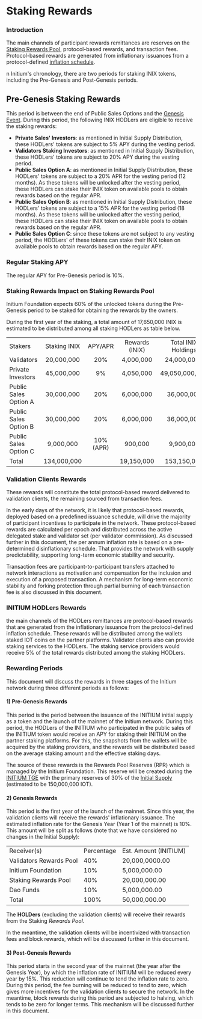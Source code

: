 # Staking Rewards

### Introduction&#x20;

The main channels of participant rewards remittances are reserves on the [Staking Rewards Pool](initial-supply-distribution.md#staking-rewards-pool), protocol-based rewards, and transaction fees. Protocol-based rewards are generated from inflationary issuances from a protocol-defined [inflation schedule](inflation-schedule.md).&#x20;

n Initium's chronology, there are two periods for staking INIX tokens, including the Pre-Genesis and Post-Genesis periods.

## Pre-Genesis Staking Rewards

This period is between the end of Public Sales Options and the [Genesis Event](../teminology.md#genesis-event). During this period, the following INIX HODLers are eligible to receive the staking rewards:

* **Private Sales' Investors**: as mentioned in Initial Supply Distribution, these HODLers' tokens are subject to 5% APY during the vesting period.&#x20;
* **Validators Staking Investors**: as mentioned in Initial Supply Distribution, these HODLers' tokens are subject to 20% APY during the vesting period.&#x20;
* **Public Sales Option A**: as mentioned in Initial Supply Distribution, these HODLers' tokens are subject to a 20% APR for the vesting period (12 months). As these tokens will be unlocked after the vesting period, these HODLers can stake their INIX token on available pools to obtain rewards based on the regular APR.&#x20;
* **Public Sales Option B**: as mentioned in Initial Supply Distribution, these HODLers' tokens are subject to a 15% APR for the vesting period (18 months). As these tokens will be unlocked after the vesting period, these HODLers can stake their INIX token on available pools to obtain rewards based on the regular APR. &#x20;
* **Public Sales Option C**: since these tokens are not subject to any vesting period, the HODLers' of these tokens can stake their INIX token on available pools to obtain rewards based on the regular APY. &#x20;

### Regular Staking APY

The regular APY for Pre-Genesis period is 10%.&#x20;

### Staking Rewards Impact on Staking Rewards Pool

Initium Foundation expects 60% of the unlocked tokens during the Pre-Genesis period to be staked for obtaining the rewards by the owners.&#x20;

During the first year of the staking, a total amount of 17,650,000 INIX is estimated to be distributed among all staking HODLers as table below.&#x20;

|                       |              |           |                |                     |
| --------------------- | :----------: | :-------: | :------------: | :-----------------: |
| Stakers               | Staking INIX |  APY/APR  | Rewards (INIX) | Total INIX Holdings |
| Validators            |  20,000,000  |    20%    |    4,000,000   |     24,000,0000     |
| Private Investors     |  45,000,000  |     9%    |    4,050,000   |    49,050,000,000   |
| Public Sales Option A |  30,000,000  |    20%    |    6,000,000   |      36,000,000     |
| Public Sales Option B |  30,000,000  |    20%    |    6,000,000   |      36,000,000     |
| Public Sales Option C |   9,000,000  | 10% (APR) |     900,000    |      9,900,000      |
| Total                 |  134,000,000 |           |   19,150,000   |     153,150,000     |

### Validation Clients Rewards

These rewards will constitute the total protocol-based reward delivered to validation clients, the remaining sourced from transaction fees.&#x20;

In the early days of the network, it is likely that protocol-based rewards, deployed based on a predefined issuance schedule, will drive the majority of participant incentives to participate in the network. These protocol-based rewards are calculated per epoch and distributed across the active delegated stake and validator set (per validator commission). As discussed further in this document, the per annum inflation rate is based on a pre-determined disinflationary schedule. That provides the network with supply predictability, supporting long-term economic stability and security.&#x20;

Transaction fees are participant-to-participant transfers attached to network interactions as motivation and compensation for the inclusion and execution of a proposed transaction. A mechanism for long-term economic stability and forking protection through partial burning of each transaction fee is also discussed in this document.

### INITIUM HODLers Rewards

the main channels of the HODLers remittances are protocol-based rewards that are generated from the inflationary issuance from the protocol-defined inflation schedule. These rewards will be distributed among the wallets staked IOT coins on the partner platforms. Validator clients also can provide staking services to the HODLers. The staking service providers would receive 5% of the total rewards distributed among the staking HODLers.

### Rewarding Periods

This document will discuss the rewards in three stages of the Initium network during three different periods as follows:

#### 1) Pre-Genesis Rewards

This period is the period between the issuance of the INITIUM initial supply as a token and the launch of the mainnet of the Initium network. During this period, the HODLers of the INITIUM who participated in the public sales of the INITIUM token would receive an APY for staking their INITIUM on the partner staking platforms. For this, the snapshots from the wallets will be acquired by the staking providers, and the rewards will be distributed based on the average staking amount and the effective staking days.&#x20;

The source of these rewards is the Rewards Pool Reserves (RPR) which is managed by the Initium Foundation. This reserve will be created during the [INITIUM TGE](../teminology.md#initium-tge) with the primary reserves of 30% of the [Initial Supply](../teminology.md#initial-supply) (estimated to be 150,000,000 IOT).&#x20;

#### 2) Genesis Rewards

This period is the first year of the launch of the mainnet. Since this year, the validation clients will receive the rewards' inflationary issuance. The estimated inflation rate for the Genesis Year (Year 1 of the mainnet) is 10%. This amount will be split as follows (note that we have considered no changes in the Initial Supply):

|                         |            |                       |
| ----------------------- | ---------- | --------------------- |
| Receiver(s)             | Percentage | Est. Amount (INITIUM) |
| Validators Rewards Pool | 40%        | 20,000,0000.00        |
| Initium Foundation      | 10%        | 5,000,000.00          |
| Staking Rewards Pool    | 40%        | 20,000,000.00         |
| Dao Funds               | 10%        | 5,000,000.00          |
| Total                   | 100%       | 50,000,000.00         |

The **HOLDers** (excluding the validation clients) will receive their rewards from the Staking _Rewards Pool._ &#x20;

In the meantime, the validation clients will be incentivized with transaction fees and block rewards, which will be discussed further in this document. &#x20;

#### 3) Post-Genesis Rewards

This period starts in the second year of the mainnet (the year after the Genesis Year), by which the inflation rate of INITIUM will be reduced every year by 15%. This reduction will continue to tend the inflation rate to zero. During this period, the fee burning will be reduced to tend to zero, which gives more incentives for the validation clients to secure the network. In the meantime, block rewards during this period are subjected to halving, which tends to be zero for longer terms. This mechanism will be discussed further in this document. &#x20;
